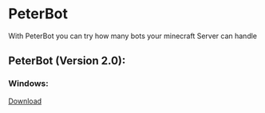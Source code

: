 <html>
  <head>
  </head>
  <body>
    <h1>PeterBot</h1>

With PeterBot you can try how many bots your minecraft Server can handle


<h2>PeterBot (Version 2.0):</h2>
<h3>Windows: </h3><a href="https://workupload.com/file/zYTxdNcG">Download</a>
</body>
</html>
